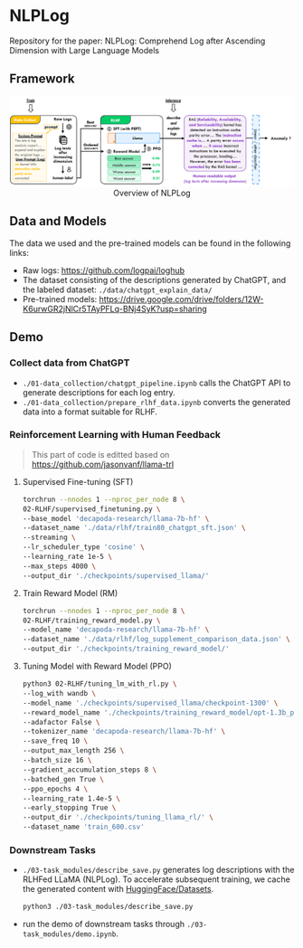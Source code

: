 # NLPLog

Repository for the paper: NLPLog: Comprehend Log after Ascending Dimension with Large Language Models

## Framework

<p align="center"><img src="docs/images/overview.png" width="502"><br>Overview of NLPLog</p>

## Data and Models

The data we used and the pre-trained models can be found in the following links:

- Raw logs: https://github.com/logpai/loghub
- The dataset consisting of the descriptions generated by ChatGPT, and the labeled dataset: `./data/chatgpt_explain_data/`
- Pre-trained models: https://drive.google.com/drive/folders/12W-K6urwGR2jNlCr5TAyPFLq-BNj4SyK?usp=sharing


## Demo
### Collect data from ChatGPT

- `./01-data_collection/chatgpt_pipeline.ipynb` calls the ChatGPT API to generate descriptions for each log entry.
- `./01-data_collection/prepare_rlhf_data.ipynb` converts the generated data into a format suitable for RLHF.

### Reinforcement Learning with Human Feedback

> This part of code is editted based on https://github.com/jasonvanf/llama-trl

1. Supervised Fine-tuning (SFT)

    ```bash
    torchrun --nnodes 1 --nproc_per_node 8 \
    02-RLHF/supervised_finetuning.py \
    --base_model 'decapoda-research/llama-7b-hf' \
    --dataset_name './data/rlhf/train80_chatgpt_sft.json' \
    --streaming \
    --lr_scheduler_type 'cosine' \
    --learning_rate 1e-5 \
    --max_steps 4000 \
    --output_dir './checkpoints/supervised_llama/'
    ```

2. Train Reward Model (RM)
    ```bash
    torchrun --nnodes 1 --nproc_per_node 8 \
    02-RLHF/training_reward_model.py \
    --model_name 'decapoda-research/llama-7b-hf' \
    --dataset_name './data/rlhf/log_supplement_comparison_data.json' \
    --output_dir './checkpoints/training_reward_model/'
    ```

3. Tuning Model with Reward Model (PPO)
    ```bash
    python3 02-RLHF/tuning_lm_with_rl.py \
    --log_with wandb \
    --model_name './checkpoints/supervised_llama/checkpoint-1300' \
    --reward_model_name './checkpoints/training_reward_model/opt-1.3b_peft_gpt-4-llm_rm_0_2e-05/checkpoint-600' \
    --adafactor False \
    --tokenizer_name 'decapoda-research/llama-7b-hf' \
    --save_freq 10 \
    --output_max_length 256 \
    --batch_size 16 \
    --gradient_accumulation_steps 8 \
    --batched_gen True \
    --ppo_epochs 4 \
    --learning_rate 1.4e-5 \
    --early_stopping True \
    --output_dir './checkpoints/tuning_llama_rl/' \
    --dataset_name 'train_600.csv'
    ```
### Downstream Tasks

- `./03-task_modules/describe_save.py` generates log descriptions with the RLHFed LLaMA (NLPLog). To accelerate subsequent training, we cache the generated content with [HuggingFace/Datasets](https://huggingface.co/docs/datasets/cache).

    ```bash
    python3 ./03-task_modules/describe_save.py
    ```

- run the demo of downstream tasks through `./03-task_modules/demo.ipynb`.